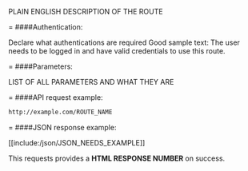 <!-- --- title: PUT /notifications/:id -->

PLAIN ENGLISH DESCRIPTION OF THE ROUTE

=
####Authentication:

Declare what authentications are required
Good sample text: The user needs to be logged in and have valid credentials to use this route.

=
####Parameters:

LIST OF ALL PARAMETERS AND WHAT THEY ARE

=
####API request example:
```html
http://example.com/ROUTE_NAME
```

=
####JSON response example:

[[include:/json/JSON_NEEDS_EXAMPLE]]

This requests provides a <strong>HTML RESPONSE NUMBER</strong> on success.
